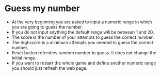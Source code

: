 # Guess my number

- At the very beginning you are asked to input a numeric range in which you are going to guess the number.
- If you do not input anything the default range will be between 1 and 20.
- The score is the number of your attempts to guess the correct number.
- The highscore is a minimum attempts you needed to guess the correct number.
- Reset button refreshes random number to guess. It does not change the initial range.
- If you want to restart the whole game and define another numeric range you should just refresh the web page.
